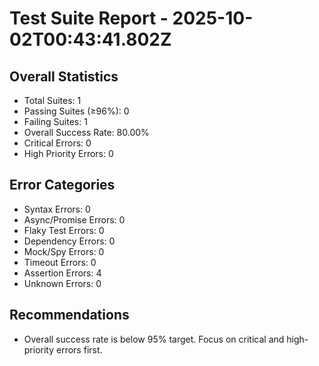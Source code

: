 # Test Suite Report - 2025-10-02T00:43:41.802Z

## Overall Statistics
- Total Suites: 1
- Passing Suites (≥96%): 0
- Failing Suites: 1
- Overall Success Rate: 80.00%
- Critical Errors: 0
- High Priority Errors: 0

## Error Categories
- Syntax Errors: 0
- Async/Promise Errors: 0
- Flaky Test Errors: 0
- Dependency Errors: 0
- Mock/Spy Errors: 0
- Timeout Errors: 0
- Assertion Errors: 4
- Unknown Errors: 0

## Recommendations
- Overall success rate is below 95% target. Focus on critical and high-priority errors first.



